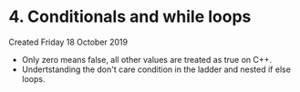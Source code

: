 # 4. Conditionals and while loops
Created Friday 18 October 2019


* Only zero means false, all other values are treated as true on C++.
* Undertstanding the don't care condition in the ladder and nested if else loops.


